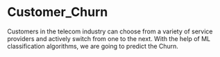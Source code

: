 # Customer_Churn
Customers in the telecom industry can choose from a variety of service providers and actively switch from one to the next. With the help of ML classification algorithms, we are going to predict the Churn.
